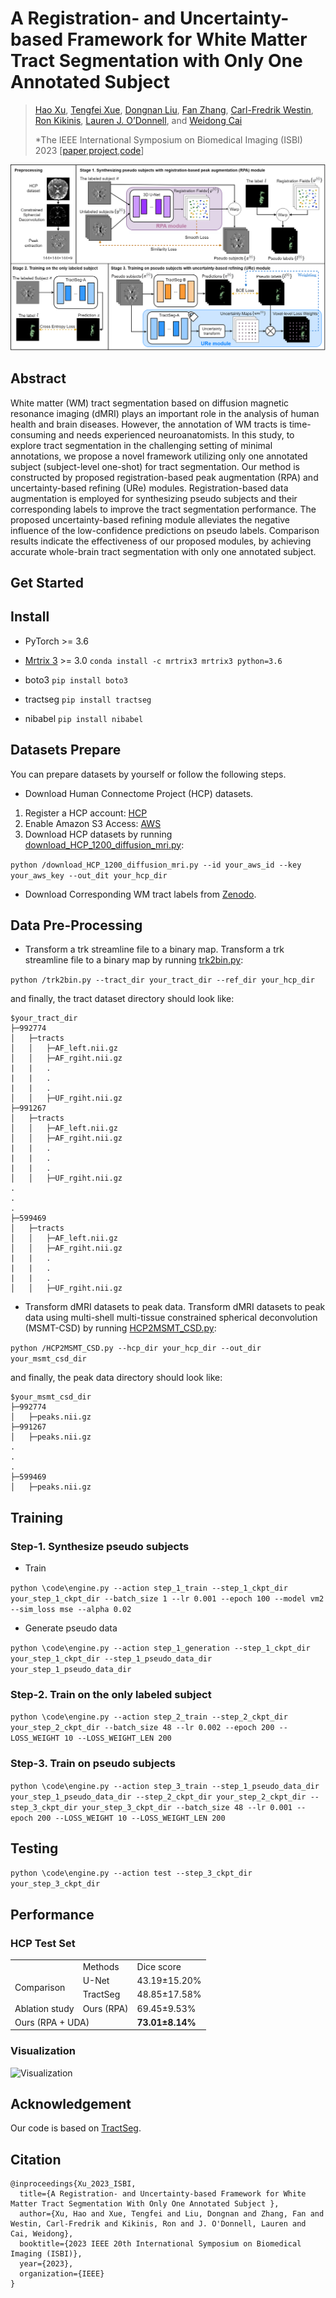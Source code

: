 # A Registration- and Uncertainty-based Framework for White Matter Tract Segmentation with Only One Annotated Subject 
>[Hao Xu](https://haoxu0507.github.io/), [Tengfei Xue](https://scholar.google.com/citations?user=VNalyUQAAAAJ&hl=en), [Dongnan Liu](https://www.researchgate.net/profile/Dongnan-Liu), [Fan Zhang](https://scholar.harvard.edu/fanzhang), [Carl-Fredrik Westin]([https://lmi.med.harvard.edu/people/carl-fredrik-westin](https://brighamandwomens.theopenscholar.com/lmi/people/carl-fredrik-westin)), [Ron Kikinis]([https://lmi.med.harvard.edu/people/ron-kikinis-md](https://brighamandwomens.theopenscholar.com/lmi/people/ron-kikinis-md)), [Lauren J. O’Donnell](https://scholar.harvard.edu/laurenjodonnell/biocv), and [Weidong Cai](https://weidong-tom-cai.github.io/) 
>
>*The IEEE International Symposium on Biomedical Imaging (ISBI) 2023 [[paper](https://arxiv.org/abs/2303.14371),[project](https://haoxu0507.github.io/publications/isbi2023_01/),[code](https://github.com/HaoXu0507/ISBI2023-One-Shot-WM-Tract-Segmentation)]

![framework](/framework.png)

## Abstract
White matter (WM) tract segmentation based on diffusion magnetic resonance imaging (dMRI) plays an important role in the analysis of human health and brain diseases. However, the annotation of WM tracts is time-consuming and needs experienced neuroanatomists. In this study, to explore tract segmentation in the challenging setting of minimal annotations, we propose a novel framework utilizing only one annotated subject (subject-level one-shot) for tract segmentation. Our method is constructed by proposed registration-based peak augmentation (RPA) and uncertainty-based refining (URe) modules. Registration-based data augmentation is employed for synthesizing pseudo subjects and their corresponding labels to improve the tract segmentation performance. The proposed uncertainty-based refining module alleviates the negative influence of the low-confidence predictions on pseudo labels. Comparison results indicate the effectiveness of our proposed modules, by achieving accurate whole-brain tract segmentation with only one annotated subject.

## Get Started


## Install
* PyTorch >= 3.6
* [Mrtrix 3](https://mrtrix.readthedocs.io/en/latest/installation/build_from_source.html) >= 3.0
``conda install -c mrtrix3 mrtrix3 python=3.6``

* boto3
``pip install boto3``

* tractseg
``pip install tractseg``

* nibabel
``pip install nibabel``
## Datasets Prepare
You can prepare datasets by yourself or follow the following steps.
* Download Human Connectome Project (HCP) datasets.
1. Register a HCP account: [HCP](https://db.humanconnectome.org/)
2. Enable Amazon S3 Access: [AWS](https://wiki.humanconnectome.org/display/PublicData/How+To+Connect+to+Connectome+Data+via+AWS)
3. Download HCP datasets by running [download_HCP_1200_diffusion_mri.py](/download_HCP_1200_dMRI.py):

``python /download_HCP_1200_diffusion_mri.py --id your_aws_id --key your_aws_key --out_dit your_hcp_dir``
* Download Corresponding WM tract labels from [Zenodo](https://zenodo.org/record/1477956#.ZBQ5wHZByNc).
## Data Pre-Processing
* Transform a trk streamline file to a binary map.
Transform a trk streamline file to a binary map by running [trk2bin.py](/trk2bin.p):

``python /trk2bin.py --tract_dir your_tract_dir --ref_dir your_hcp_dir``

and finally, the tract dataset directory should look like:

    $your_tract_dir
    ├─992774
    │   ├─tracts
    │   │   ├─AF_left.nii.gz
    │   │   ├─AF_rgiht.nii.gz
    |   |   .
    |   |   .
    |   |   .
    │   │   ├─UF_rgiht.nii.gz
    ├─991267
    │   ├─tracts
    │   │   ├─AF_left.nii.gz
    │   │   ├─AF_rgiht.nii.gz
    |   |   .
    |   |   .
    |   |   .
    │   │   ├─UF_rgiht.nii.gz
    .
    .
    .
    ├─599469
    │   ├─tracts
    │   │   ├─AF_left.nii.gz
    │   │   ├─AF_rgiht.nii.gz
    |   |   .
    |   |   .
    |   |   .
    │   │   ├─UF_rgiht.nii.gz
  

* Transform dMRI datasets to peak data.
Transform dMRI datasets to peak data using multi-shell multi-tissue constrained spherical deconvolution (MSMT-CSD) by running [HCP2MSMT_CSD.py](/HCP2MSMT_CSD.py):

``python /HCP2MSMT_CSD.py --hcp_dir your_hcp_dir --out_dir your_msmt_csd_dir``

and finally, the peak data directory should look like:

    $your_msmt_csd_dir
    ├─992774
    │   ├─peaks.nii.gz
    ├─991267
    │   ├─peaks.nii.gz
    .
    .
    .
    ├─599469
    │   ├─peaks.nii.gz
## Training
### Step-1. Synthesize pseudo subjects
* Train

``python \code\engine.py --action step_1_train --step_1_ckpt_dir your_step_1_ckpt_dir --batch_size 1 --lr 0.001 --epoch 100 --model vm2 --sim_loss mse --alpha 0.02``
* Generate pseudo data

``python \code\engine.py --action step_1_generation --step_1_ckpt_dir your_step_1_ckpt_dir --step_1_pseudo_data_dir your_step_1_pseudo_data_dir``

### Step-2. Train on the only labeled subject
``python \code\engine.py --action step_2_train --step_2_ckpt_dir your_step_2_ckpt_dir --batch_size 48 --lr 0.002 --epoch 200 --LOSS_WEIGHT 10 --LOSS_WEIGHT_LEN 200``

### Step-3. Train on pseudo subjects
``python \code\engine.py --action step_3_train --step_1_pseudo_data_dir your_step_1_pseudo_data_dir --step_2_ckpt_dir your_step_2_ckpt_dir --step_3_ckpt_dir your_step_3_ckpt_dir --batch_size 48 --lr 0.001 --epoch 200 --LOSS_WEIGHT 10 --LOSS_WEIGHT_LEN 200``

## Testing
``python \code\engine.py --action test --step_3_ckpt_dir your_step_3_ckpt_dir``

## Performance
### HCP Test Set
<table>
    <tr>
        <td></td>
        <td>Methods</td>
        <td>Dice score</td>
    </tr>
    <tr>
        <td rowspan="2">Comparison</td>
        <td>U-Net</td>
        <td>43.19±15.20%</td>
    </tr>
    <tr>
        <td>TractSeg</td>
        <td>48.85±17.58%</td>
    </tr>
    <tr>
        <td>Ablation study</td>
        <td>Ours (RPA)</td>
        <td>69.45±9.53%</td>
    </tr>
    <tr>
        <td colspan="2">Ours (RPA + UDA)</td>
        <td><b>73.01±8.14%</b></td>
    </tr>
</table>

### Visualization
![Visualization](/visualization.png)

## Acknowledgement
Our code is based on [TractSeg](https://github.com/MIC-DKFZ/TractSeg).
## Citation

```
@inproceedings{Xu_2023_ISBI,
  title={A Registration- and Uncertainty-based Framework for White Matter Tract Segmentation With Only One Annotated Subject },
  author={Xu, Hao and Xue, Tengfei and Liu, Dongnan and Zhang, Fan and Westin, Carl-Fredrik and Kikinis, Ron and J. O'Donnell, Lauren and Cai, Weidong},
  booktitle={2023 IEEE 20th International Symposium on Biomedical Imaging (ISBI)},
  year={2023},
  organization={IEEE}
}
```
